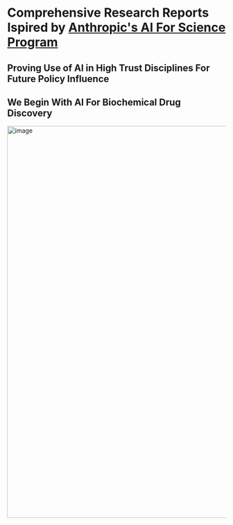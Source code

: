 # Comprehensive Research Reports Ispired by [Anthropic's AI For Science Program](https://www.anthropic.com/news/ai-for-science-program)

## Proving Use of AI in High Trust Disciplines For Future Policy Influence

## We Begin With AI For Biochemical Drug Discovery
<img width="903" alt="image" src="https://github.com/user-attachments/assets/1e70559e-9bfc-4c42-ac76-dafe9304df86" />
